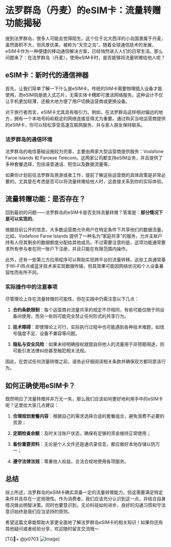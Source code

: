 # 法罗群岛（丹麦）的eSIM卡：流量转赠功能揭秘

提到法罗群岛，很多人可能会觉得陌生。这个位于北大西洋的小岛国隶属于丹麦，虽然面积不大，但风景优美，被称为“天空之岛”。随着全球通信技术的发展，eSIM卡作为一种便捷的移动通信解决方案，已经悄然进入人们的日常生活。那么问题来了：在法罗群岛（丹麦），使用eSIM卡时，是否能够将流量转赠给他人呢？

## eSIM卡：新时代的通信神器

首先，让我们简单了解一下什么是eSIM卡。传统的SIM卡需要物理插入设备才能使用，而eSIM则是嵌入式芯片，无需实体卡槽即可激活网络服务。这种设计不仅让手机更加轻薄，还极大地方便了用户切换运营商或更换设备。

对于旅行者而言，eSIM卡尤其具有吸引力。例如，在法罗群岛这样相对偏远的地方，拥有一个本地号码和稳定的网络连接显得尤为重要。通过购买当地运营商提供的eSIM卡，你可以轻松享受高速互联网服务，并与家人朋友保持联系。

### 法罗群岛的通信环境

法罗群岛的电信基础设施较为完善，主要由两家大型运营商提供服务：Vodafone Faroe Islands 和 Faroese Telecom。这两家公司都支持eSIM业务，并且提供了多种套餐选择，包括语音通话、短信以及数据流量等。

如果你计划前往法罗群岛旅游或者工作，提前了解这些运营商的具体政策是非常必要的。尤其是在考虑是否可以将流量转赠给他人时，这直接关系到你的实际体验。

## 流量转赠功能：是否存在？

回到最初的问题——法罗群岛的eSIM卡是否支持流量转赠？答案是：**部分情况下是可以实现的**。

根据目前公开的信息，大多数运营商允许用户在特定条件下共享他们的数据流量。比如，Vodafone Faroe Islands 提供了一种名为“家庭共享”的服务，允许主账户持有人将其剩余的数据额度分配给其他成员。不过需要注意的是，这项功能通常要求所有参与者在同一账户下注册，并且只能在有限范围内操作。

此外，还有一些第三方应用程序可以帮助实现跨平台的流量转移。这些工具通常基于Wi-Fi热点或蓝牙技术来实现数据传输，但其效果可能因网络状况和个人设备兼容性而有所不同。

### 实际操作中的注意事项

尽管理论上存在流量转赠的可能性，但在实践中仍需注意以下几点：

1. **合约条款限制**：每个运营商对流量共享的规定不尽相同，有些可能仅限于同设备间使用，而另一些则可能完全禁止任何形式的共享行为。
   
2. **技术障碍**：即使理论上可行，实际执行过程中也可能遇到各种技术难题，如信号强度不足、设备不兼容等问题。

3. **隐私与安全风险**：如果未经明确授权就擅自将他人的流量用于非预期用途，则可能引发法律纠纷甚至触犯相关法规。

因此，在尝试任何流量转赠之前，请务必仔细阅读相关条款并确保双方都同意该行为。

## 如何正确使用eSIM卡？

既然明白了流量转赠并非万无一失，那么我们应该如何更好地利用手中的eSIM卡呢？这里给大家几点建议：

1. **合理规划套餐内容**：根据自己的需求选择合适的套餐组合，避免浪费不必要的资源；
   
2. **定期检查余额**：及时关注账户状态，确保有足够的资金维持正常使用；
   
3. **备份重要资料**：无论是个人文件还是通讯录信息，都应做好本地存储以防万一；
   
4. **遵守法律法规**：尊重他人权益，合法合规地使用各项服务。

## 总结

综上所述，法罗群岛的eSIM卡确实具备一定的流量转赠能力，但这需要满足特定条件并且存在一定局限性。作为消费者，我们应该充分认识到这一点，并结合自身情况做出明智决策。同时也要意识到，无论科技如何进步，良好的沟通习惯和守法意识始终是我们应当坚持的原则。

希望这篇文章能帮助大家更全面地了解法罗群岛eSIM卡的相关知识！如果你还有其他疑问或者经验分享，欢迎随时留言交流哦～

[TG💪+ @jx0703 ![Image](https://github.com/user-attachments/assets/dbca1d08-cadb-493c-b0ec-ad6f7a83f270)]